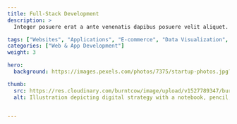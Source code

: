 ```yaml
---
title: Full-Stack Development
description: >
  Integer posuere erat a ante venenatis dapibus posuere velit aliquet. Donec sed odio dui. Maecenas faucibus mollis interdum. Nulla vitae elit libero, a pharetra augue. Etiam porta sem malesuada magna mollis euismod.

tags: ["Websites", "Applications", "E-commerce", "Data Visualization", "Front-End", "Back-End", "Integrations", "Custom APIs"]
categories: ["Web & App Development"]
weight: 3

hero:
  background: https://images.pexels.com/photos/7375/startup-photos.jpg?auto=compress&cs=tinysrgb&dpr=2&h=650&w=940

thumb: 
  src: https://res.cloudinary.com/burntcow/image/upload/v1527789347/burntcow-com/web-app-development.svg
  alt: Illustration depicting digital strategy with a notebook, pencil, and pen


---
```

